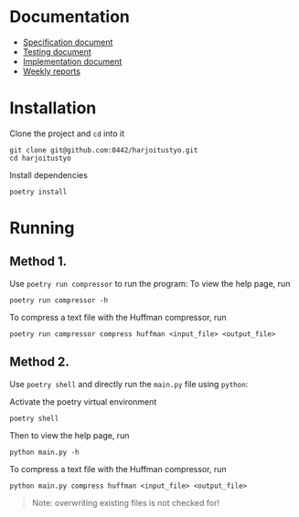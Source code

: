 # Documentation

- [Specification document](/docs/specification.md)
- [Testing document](/docs/testing.md)
- [Implementation document](/docs/implementation.md)
- [Weekly reports](/docs/weekly-reports/)

# Installation

Clone the project and `cd` into it

```shell
git clone git@github.com:0442/harjoitustyo.git
cd harjoitustyo
```

Install dependencies

```shell
poetry install
```

# Running
## Method 1.
Use `poetry run compressor` to run the program:
To view the help page, run
```
poetry run compressor -h
```
To compress a text file with the Huffman compressor, run
```shell
poetry run compressor compress huffman <input_file> <output_file>
```

## Method 2.
Use `poetry shell` and directly run the `main.py` file using `python`:

Activate the poetry virtual environment
```shell
poetry shell
```
Then to view the help page, run
```shell
python main.py -h
```
To compress a text file with the Huffman compressor, run
```shell
python main.py compress huffman <input_file> <output_file>
```

> Note: overwriting existing files is not checked for!
